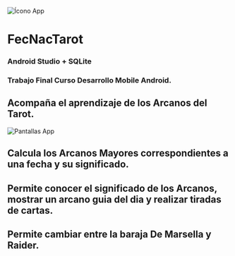 ![Ícono App](https://github.com/lailatan/Android_Calc_Insulina_Activa/blob/master/tarot.jpg)
# FecNacTarot
### Android Studio + SQLite
### Trabajo Final Curso Desarrollo Mobile Android.
## Acompaña el aprendizaje de los Arcanos del Tarot.
![Pantallas App](https://github.com/lailatan/Android_Calc_Insulina_Activa/blob/master/tarot_pantallas.jpg)
## Calcula los Arcanos Mayores correspondientes a una fecha y su significado.
## Permite conocer el significado de los Arcanos, mostrar un arcano guia del dia y realizar tiradas de cartas.
## Permite cambiar entre la baraja De Marsella y Raider.
